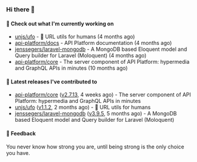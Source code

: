 ### Hi there 👋

#### 👷 Check out what I'm currently working on

- [unjs/ufo](https://github.com/unjs/ufo) - 🔗 URL utils for humans (4 months ago)
- [api-platform/docs](https://github.com/api-platform/docs) - API Platform documentation (4 months ago)
- [jenssegers/laravel-mongodb](https://github.com/jenssegers/laravel-mongodb) - A MongoDB based Eloquent model and Query builder for Laravel (Moloquent) (4 months ago)
- [api-platform/core](https://github.com/api-platform/core) - The server component of API Platform: hypermedia and GraphQL APIs in minutes (10 months ago)

#### 🔭 Latest releases I've contributed to

- [api-platform/core](https://github.com/api-platform/core) ([v2.7.13](https://github.com/api-platform/core/releases/tag/v2.7.13), 4 weeks ago) - The server component of API Platform: hypermedia and GraphQL APIs in minutes
- [unjs/ufo](https://github.com/unjs/ufo) ([v1.1.2](https://github.com/unjs/ufo/releases/tag/v1.1.2), 2 months ago) - 🔗 URL utils for humans
- [jenssegers/laravel-mongodb](https://github.com/jenssegers/laravel-mongodb) ([v3.9.5](https://github.com/jenssegers/laravel-mongodb/releases/tag/v3.9.5), 5 months ago) - A MongoDB based Eloquent model and Query builder for Laravel (Moloquent)

#### 💬 Feedback
You never know how strong you are, until being strong is the only choice you have.